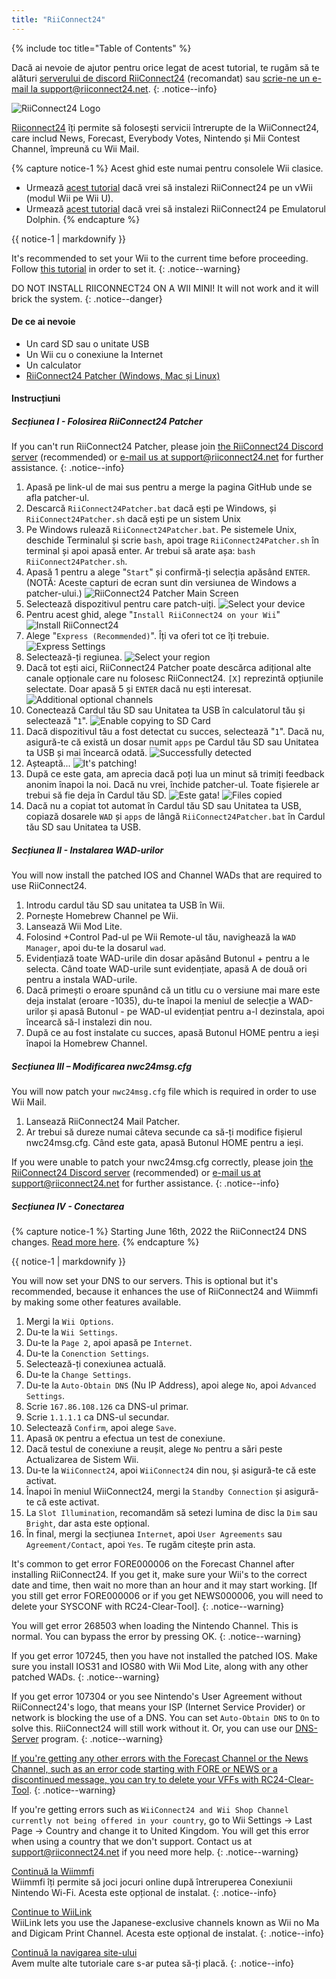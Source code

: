 ```yaml
---
title: "RiiConnect24"
---
```


{% include toc title="Table of Contents" %}

Dacă ai nevoie de ajutor pentru orice legat de acest tutorial, te rugăm să te alături [serverului de discord RiiConnect24](https://discord.gg/rc24) (recomandat) sau [scrie-ne un e-mail la support@riiconnect24.net](mailto:support@riiconnect24.net).
{: .notice--info}

![RiiConnect24 Logo](/images/WiiRC24Logo.jpg)

[Riiconnect24](https://rc24.xyz/) îți permite să folosești servicii întrerupte de la WiiConnect24, care includ News, Forecast, Everybody Votes, Nintendo și Mii Contest Channel, împreună cu Wii Mail.

{% capture notice-1 %}
Acest ghid este numai pentru consolele Wii clasice.

- Urmează [acest tutorial](riiconnect24-vwii) dacă vrei să instalezi RiiConnect24 pe un vWii (modul Wii pe Wii U).
- Urmează [acest tutorial](riiconnect24-dolphin) dacă vrei să instalezi RiiConnect24 pe Emulatorul Dolphin.
{% endcapture %}

<div class="notice--warning">{{ notice-1 | markdownify }}</div>

It's recommended to set your Wii to the current time before proceeding. Follow [this tutorial](rtc) in order to set it.
{: .notice--warning}

DO NOT INSTALL RIICONNECT24 ON A WII MINI! It will not work and it will brick the system.
{: .notice--danger}

#### De ce ai nevoie

* Un card SD sau o unitate USB
* Un Wii cu o conexiune la Internet
* Un calculator
* [RiiConnect24 Patcher (Windows, Mac și Linux)](https://github.com/RiiConnect24/RiiConnect24-Patcher/releases)

#### Instrucțiuni

##### Secțiunea I - Folosirea RiiConnect24 Patcher

If you can't run RiiConnect24 Patcher, please join [the RiiConnect24 Discord server](https://discord.gg/rc24) (recommended) or [e-mail us at support@riiconnect24.net](mailto:support@riiconnect24.net) for further assistance.
{: .notice--info}

1. Apasă pe link-ul de mai sus pentru a merge la pagina GitHub unde se afla patcher-ul.
2. Descarcă `RiiConnect24Patcher.bat` dacă ești pe Windows, și `RiiConnect24Patcher.sh` dacă ești pe un sistem Unix
3. Pe Windows rulează `RiiConnect24Patcher.bat`. Pe sistemele Unix, deschide Terminalul și scrie `bash`, apoi trage `RiiConnect24Patcher.sh` în terminal și apoi apasă enter. Ar trebui să arate așa: `bash RiiConnect24Patcher.sh`.
4. Apasă 1 pentru a alege "`Start`" și confirmă-ți selecția apăsând `ENTER`. (NOTĂ: Aceste capturi de ecran sunt din versiunea de Windows a patcher-ului.) ![RiiConnect24 Patcher Main Screen](/images/RC24_Patcher/1.JPG)
5. Selectează dispozitivul pentru care patch-uiți. ![Select your device](/images/RC24_Patcher/2.JPG)
6. Pentru acest ghid, alege "`Install RiiConnect24 on your Wii`" ![Install RiiConnect24](/images/RC24_Patcher/3.JPG)
7. Alege "`Express (Recommended)`". Îți va oferi tot ce îți trebuie. ![Express Settings](/images/RC24_Patcher/4.JPG)
8. Selectează-ți regiunea. ![Select your region](/images/RC24_Patcher/5.JPG)
9. Dacă tot ești aici, RiiConnect24 Patcher poate descărca adițional alte canale opționale care nu folosesc RiiConnect24. `[X]` reprezintă opțiunile selectate. Doar apasă 5 și `ENTER` dacă nu ești interesat. ![Additional optional channels](/images/RC24_Patcher/6.JPG)
10. Conectează Cardul tău SD sau Unitatea ta USB în calculatorul tău și selectează "`1`". ![Enable copying to SD Card](/images/RC24_Patcher/7.JPG)
11. Dacă dispozitivul tău a fost detectat cu succes, selectează "`1`". Dacă nu, asigură-te că există un dosar numit `apps` pe Cardul tău SD sau Unitatea ta USB și mai încearcă odată. ![Successfully detected](/images/RC24_Patcher/8.JPG)
12. Așteaptă... ![It's patching!](/images/RC24_Patcher/9.JPG)
13. După ce este gata, am aprecia dacă poți lua un minut să trimiți feedback anonim înapoi la noi.  Dacă nu vrei, închide patcher-ul. Toate fișierele ar trebui să fie deja în Cardul tău SD. ![Este gata!](/images/RC24_Patcher/10.JPG) ![Files copied](/images/RC24_Patcher/11.PNG)
14. Dacă nu a copiat tot automat în Cardul tău SD sau Unitatea ta USB, copiază dosarele `WAD` și `apps` de lângă `RiiConnect24Patcher.bat` în Cardul tău SD sau Unitatea ta USB.

##### Secțiunea II - Instalarea WAD-urilor

You will now install the patched IOS and Channel WADs that are required to use RiiConnect24.

1. Introdu cardul tău SD sau unitatea ta USB în Wii.
2. Pornește Homebrew Channel pe Wii.
3. Lansează Wii Mod Lite.
4. Folosind +Control Pad-ul pe Wii Remote-ul tău, navighează la `WAD Manager`, apoi du-te la dosarul `wad`.
5. Evidențiază toate WAD-urile din dosar apăsând Butonul + pentru a le selecta. Când toate WAD-urile sunt evidențiate, apasă A de două ori pentru a instala WAD-urile.
6. Dacă primești o eroare spunând că un titlu cu o versiune mai mare este deja instalat (eroare -1035), du-te înapoi la meniul de selecție a WAD-urilor și apasă Butonul - pe WAD-ul evidențiat pentru a-l dezinstala, apoi încearcă să-l instalezi din nou.
7. După ce au fost instalate cu succes, apasă Butonul HOME pentru a ieși înapoi la Homebrew Channel.

##### Secțiunea III – Modificarea nwc24msg.cfg

You will now patch your `nwc24msg.cfg` file which is required in order to use Wii Mail.

1. Lansează RiiConnect24 Mail Patcher.
2. Ar trebui să dureze numai câteva secunde ca să-ți modifice fișierul nwc24msg.cfg. Când este gata, apasă Butonul HOME pentru a ieși.

If you were unable to patch your nwc24msg.cfg correctly, please join [the RiiConnect24 Discord server](https://discord.gg/rc24) (recommended) or [e-mail us at support@riiconnect24.net](mailto:support@riiconnect24.net) for further assistance.
{: .notice--info}

##### Secțiunea IV - Conectarea

{% capture notice-1 %}
Starting June 16th, 2022 the RiiConnect24 DNS changes. [Read more here](riiconnect24-dns-update).
{% endcapture %}

<div class="notice--warning">{{ notice-1 | markdownify }}</div>

You will now set your DNS to our servers. This is optional but it's recommended, because it enhances the use of RiiConnect24 and Wiimmfi by making some other features available.

1. Mergi la `Wii Options`.
2. Du-te la `Wii Settings`.
3. Du-te la `Page 2`, apoi apasă pe `Internet`.
4. Du-te la `Conenction Settings`.
5. Selectează-ți conexiunea actuală.
6. Du-te la `Change Settings`.
7. Du-te la `Auto-Obtain DNS` (Nu IP Address), apoi alege `No`, apoi `Advanced Settings`.
8. Scrie `167.86.108.126` ca DNS-ul primar.
9. Scrie `1.1.1.1` ca DNS-ul secundar.
10. Selectează `Confirm`, apoi alege `Save`.
11. Apasă `OK` pentru a efectua un test de conexiune.
12. Dacă testul de conexiune a reușit, alege `No` pentru a sări peste Actualizarea de Sistem Wii.
13. Du-te la `WiiConnect24`, apoi `WiiConnect24` din nou, și asigură-te că este activat.
14. Înapoi în meniul WiiConnect24, mergi la `Standby Connection` și asigură-te că este activat.
15. La `Slot Illumination`, recomandăm să setezi lumina de disc la `Dim` sau `Bright`, dar asta este opțional.
16. În final, mergi la secțiunea `Internet`, apoi `User Agreements` sau `Agreement/Contact`, apoi `Yes`. Te rugăm citește prin asta.

It's common to get error FORE000006 on the Forecast Channel after installing RiiConnect24. If you get it, make sure your Wii's to the correct date and time, then wait no more than an hour and it may start working. [If you still get error FORE000006 or if you get NEWS000006, you will need to delete your SYSCONF with RC24-Clear-Tool].
{: .notice--warning}

You will get error 268503 when loading the Nintendo Channel. This is normal. You can bypass the error by pressing OK.
{: .notice--warning}

If you get error 107245, then you have not installed the patched IOS. Make sure you install IOS31 and IOS80 with Wii Mod Lite, along with any other patched WADs.
{: .notice--warning}

If you get error 107304 or you see Nintendo's User Agreement without RiiConnect24's logo, that means your ISP (Internet Service Provider) or network is blocking the use of a DNS. You can set `Auto-Obtain DNS` to `On` to solve this. RiiConnect24 will still work without it. Or, you can use our [DNS-Server](https://github.com/RiiConnect24/DNS-Server/releases/latest) program.
{: .notice--warning}

[If you're getting any other errors with the Forecast Channel or the News Channel, such as an error code starting with FORE or NEWS or a discontinued message, you can try to delete your VFFs with RC24-Clear-Tool](deleting-vffs).
{: .notice--warning}

If you're getting errors such as `WiiConnect24 and Wii Shop Channel currently not being offered in your country`, go to Wii Settings -> Last Page -> Country and change it to United Kingdom. You will get this error when using a country that we don't support. Contact us at [support@riiconnect24.net](mailto:support@riiconnect24.net) if you need more help.
{: .notice--warning}

[Continuă la Wiimmfi](wiimmfi)<br> Wiimmfi îți permite să joci jocuri online după întreruperea Conexiunii Nintendo Wi-Fi. Acesta este opțional de instalat.
{: .notice--info}

[Continue to WiiLink](wiilink)<br> WiiLink lets you use the Japanese-exclusive channels known as Wii no Ma and Digicam Print Channel. Acesta este opțional de instalat.
{: .notice--info}

[Continuă la navigarea site-ului](site-navigation)<br> Avem multe alte tutoriale care s-ar putea să-ți placă.
{: .notice--info}
